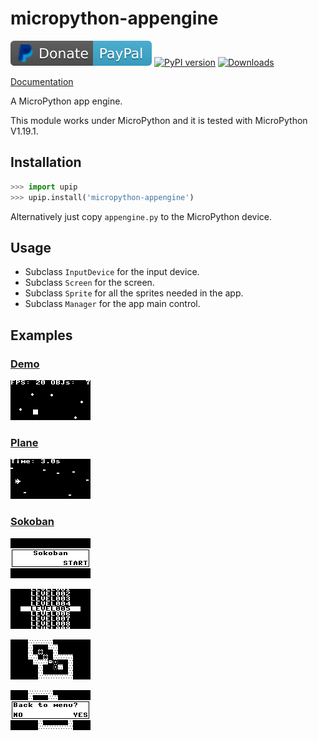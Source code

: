 # micropython-appengine

[![PayPal Donate][paypal_img]][paypal_link]
[![PyPI version][pypi_img]][pypi_link]
[![Downloads][downloads_img]][downloads_link]

  [paypal_img]: https://github.com/jacklinquan/images/blob/master/paypal_donate_badge.svg
  [paypal_link]: https://www.paypal.me/jacklinquan
  [pypi_img]: https://badge.fury.io/py/micropython-appengine.svg
  [pypi_link]: https://badge.fury.io/py/micropython-appengine
  [downloads_img]: https://pepy.tech/badge/micropython-appengine
  [downloads_link]: https://pepy.tech/project/micropython-appengine

[Documentation](https://jacklinquan.github.io/micropython-appengine)

A MicroPython app engine.

This module works under MicroPython and it is tested with MicroPython V1.19.1.

## Installation

```python
>>> import upip
>>> upip.install('micropython-appengine')
```

Alternatively just copy `appengine.py` to the MicroPython device.

## Usage

- Subclass `InputDevice` for the input device.
- Subclass `Screen` for the screen.
- Subclass `Sprite` for all the sprites needed in the app.
- Subclass `Manager` for the app main control.

## Examples

### [Demo](examples/demo)

![demo screenshot](examples/demo/demo_screenshot.bmp)

### [Plane](examples/plane)

![plane screenshot](examples/plane/plane_screenshot.bmp)

### [Sokoban](examples/sokoban)

![sokoban screenshot 1](examples/sokoban/sokoban_screenshot_1.bmp)

![sokoban screenshot 2](examples/sokoban/sokoban_screenshot_2.bmp)

![sokoban screenshot 3](examples/sokoban/sokoban_screenshot_3.bmp)

![sokoban screenshot 4](examples/sokoban/sokoban_screenshot_4.bmp)
